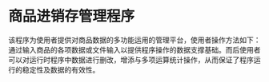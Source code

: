 # 商品进销存管理程序
该程序为使用者提供对商品数据的多功能运用的管理平台，使用者操作方法如下： 通过输入商品的各项数据或文件输入以提供程序操作的数据支撑基础。而后使用者可以对运行时程序中数据进行删改，增添与多项运算统计操作，从而保证了程序运行的稳定性及数据的有效性。

